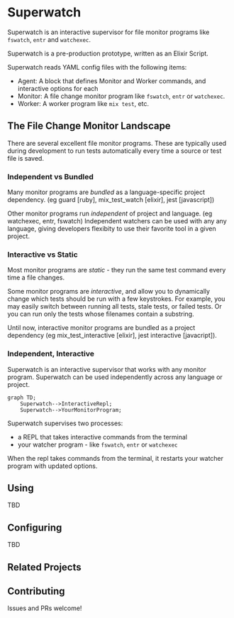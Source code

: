 # Superwatch

Superwatch is an interactive supervisor for file monitor programs like `fswatch`, `entr` and `watchexec`.

Superwatch is a pre-production prototype, written as an Elixir Script. 

Superwatch reads YAML config files with the following items:

- Agent: A block that defines Monitor and Worker commands, and interactive options for each
- Monitor: A file change monitor program like `fswatch`, `entr` or `watchexec`.
- Worker: A worker program like `mix test`, etc.

## The File Change Monitor Landscape

There are several excellent file monitor programs.  These are typically used
during development to run tests automatically every time a source or test file
is saved.

### Independent vs Bundled

Many monitor programs are *bundled* as a language-specific project dependency.
(eg guard [ruby], mix_test_watch [elixir], jest [javascript])

Other monitor programs run *independent* of project and language. (eg
watchexec, entr, fswatch) Independent watchers can be used with any any
language, giving developers flexibity to use their favorite tool in a given
project.

### Interactive vs Static

Most monitor programs are *static* - they run the same test command every time
a file changes.

Some monitor programs are *interactive*, and allow you to dynamically change
which tests should be run with a few keystrokes.  For example, you may easily
switch between running all tests, stale tests, or failed tests.  Or you can run
only the tests whose filenames contain a substring.

Until now, interactive monitor programs are bundled as a project dependency (eg
mix_test_interactive [elixir], jest interactive [javacript]).  

### Independent, Interactive

Superwatch is an interactive supervisor that works with any monitor program.
Superwatch can be used independently across any language or project.

```mermaid
graph TD;
    Superwatch-->InteractiveRepl;
    Superwatch-->YourMonitorProgram;
```

Superwatch supervises two processes:

- a REPL that takes interactive commands from the terminal
- your watcher program - like `fswatch`, `entr` or `watchexec`

When the repl takes commands from the terminal, it restarts your watcher
program with updated options.

## Using 


TBD 

## Configuring

TBD 

## Related Projects

## Contributing

Issues and PRs welcome!


